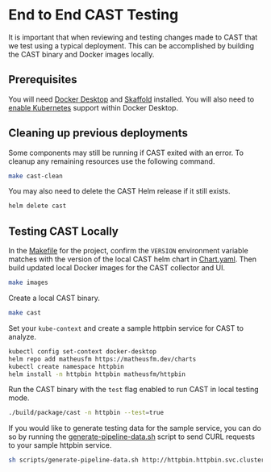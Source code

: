 # End to End CAST Testing

It is important that when reviewing and testing changes made to CAST
that we test using a typical deployment. This can be accomplished
by building the CAST binary and Docker images locally.

## Prerequisites

You will need [Docker
Desktop](https://www.docker.com/products/docker-desktop/) and
[Skaffold](https://skaffold.dev) installed. You will also need to
[enable
Kubernetes](https://docs.docker.com/desktop/kubernetes/#enable-kubernetes)
support within Docker Desktop.

## Cleaning up previous deployments

Some components may still be running if CAST exited with an error.
To cleanup any remaining resources use the following command.

```bash
make cast-clean
```

You may also need to delete the CAST Helm release if it still exists.

```bash
helm delete cast
```

## Testing CAST Locally

In the [Makefile](./Makefile) for the project, confirm the ```VERSION```
environment variable matches with the version of the local CAST helm
chart in [Chart.yaml](./k8s/helm/cast/Chart.yaml). Then build updated
local Docker images for the CAST collector and UI.

```bash
make images
```

Create a local CAST binary.

```bash
make cast
```

Set your ```kube-context``` and create a sample httpbin service for CAST to analyze.

```bash
kubectl config set-context docker-desktop
helm repo add matheusfm https://matheusfm.dev/charts
kubectl create namespace httpbin
helm install -n httpbin httpbin matheusfm/httpbin
```

Run the CAST binary with the ```test``` flag enabled to run
CAST in local testing mode.

```bash
./build/package/cast -n httpbin --test=true
```

If you would like to generate testing data for the sample service,
you can do so by running the
[generate-pipeline-data.sh](./scripts/generate-pipeline-data.sh)
script to send CURL requests to your sample httpbin service.

```bash
sh scripts/generate-pipeline-data.sh http://httpbin.httpbin.svc.cluster.local
```
